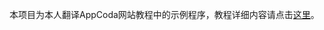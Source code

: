 本项目为本人翻译AppCoda网站教程中的示例程序，教程详细内容请点击[这里](http://wxgbridgeq.github.io/blog/2015/06/19/uiscrollviewxin-shou-jiao-cheng/)。